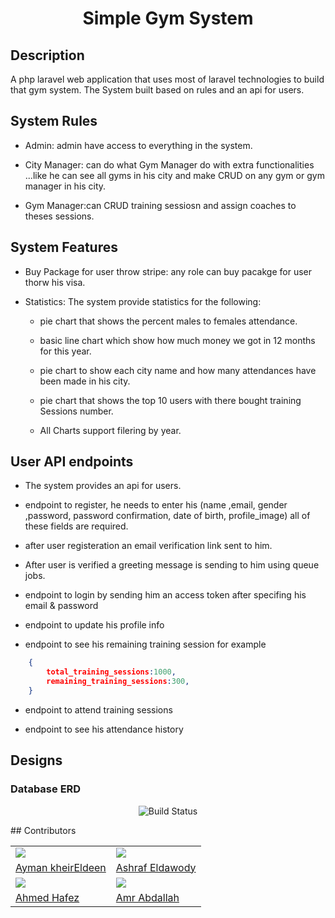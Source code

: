 <h1 align="center"> Simple Gym System </h1>

## Description

A php laravel web application that uses most  of laravel technologies to build that gym system. The System built based on rules and an api for users.

## System Rules

- Admin: admin have access to everything in the system.

- City Manager: can do what Gym Manager do with extra functionalities ...like he can see all gyms in his city and make CRUD on any gym or gym manager in his city.

- Gym Manager:can CRUD training sessiosn and assign coaches to theses sessions.

## System Features

- Buy Package for user throw stripe: any role can buy pacakge for user thorw his visa.

- Statistics: The system provide statistics for the following:

  - pie chart that shows the percent males to females attendance.

  - basic line chart which show how much money we got in 12 months for this year.

  - pie chart to show each city name and how many attendances have been made in his city.

  - pie chart that shows the top 10 users with there bought training Sessions number.

  - All Charts support filering by year.

## User API endpoints

- The system provides an api for users.

- endpoint to register, he needs to enter his (name
,email, gender ,password, password confirmation, date of birth,
profile_image) all of these fields are required.

- after user registeration an email verification link sent to him.

- After user is verified a greeting message is sending to him using queue jobs.

- endpoint to login  by sending him an access token after specifing his email & password

- endpoint to update his profile info

- endpoint to see his remaining training session for example

```json
    {
        total_training_sessions:1000,
        remaining_training_sessions:300,
    }
```

- endpoint to attend training sessions

- endpoint to see his attendance history

## Designs

### Database ERD

<p align="center">
       <img src="https://github.com/ashrafeldawody/GYM-APP/blob/main/00%20Project%20Material/01%20Database/00%20ERD/ERD-Final%20EED.drawio.svg" alt="Build Status">
</p>
## Contributors

<table>
  <tr>
    <td>
      <img src="https://avatars.githubusercontent.com/u/72627215?v=4"> </img>
    </td>
    <td>
      <img src="https://avatars.githubusercontent.com/u/40903913?v=4"></img>
    </td>
  </tr>
  <tr>
    <td>
      <a href="https://github.com/AymanxMohamed"> Ayman kheirEldeen </a>
    </td>
    <td>
      <a href="https://github.com/ashrafeldawody"> Ashraf Eldawody </a>
    </td>
  </tr>
   <tr>
    <td>
      <img src="https://avatars.githubusercontent.com/u/53107590?v=4"></img>
    </td>
    <td>
      <img src="https://avatars.githubusercontent.com/u/97948998?v=4"></img>
    </td>
  </tr>
  <tr>
    <td>
      <a href="https://github.com/AhmedHafez13"> Ahmed Hafez </a>
    </td>
      <td>
      <a href="https://github.com/amraabdallah"> Amr Abdallah </a>
    </td>
  </tr>
</table>
